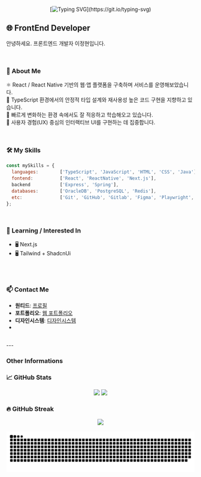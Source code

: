 <div align="center">

[![Typing SVG](https://readme-typing-svg.demolab.com?font=Fira+Code&pause=1000&color=00C7FF&center=true&vCenter=true&random=false&width=435&lines=Frontend+Developer;)](https://git.io/typing-svg)

</div>

## 🌐 FrontEnd Developer
안녕하세요.
프론트엔드 개발자 이정현입니다.

<br/>

### 🚀 About Me  
⚛️ React / React Native 기반의 웹·앱 플랫폼을 구축하며 서비스를 운영해보았습니다.  
🧩 TypeScript 환경에서의 안정적 타입 설계와 재사용성 높은 코드 구현을 지향하고 있습니다.  
🧠 빠르게 변화하는 환경 속에서도 잘 적응하고 학습해오고 있습니다.  
🎨 사용자 경험(UX) 중심의 인터랙티브 UI를 구현하는 데 집중합니다.  

<br/>

### 🛠️ My Skills
```javascript
const mySkills = {
  languages:        ['TypeScript', 'JavaScript', 'HTML', 'CSS', 'Java'],
  fontend:          ['React', 'ReactNative', 'Next.js'],
  backend           ['Express', 'Spring'],
  databases:        ['OracleDB', 'PostgreSQL', 'Redis'],
  etc:              ['Git', 'GitHub', 'Gitlab', 'Figma', 'Playwright', 'AWS', 'Vercel', 'Netlify'],
};
```

<br/>

### 🌱 Learning / Interested In

- 🖥️ Next.js
- 🖥️ Tailwind + ShadcnUi

<br/><br/>

### 📫 Contact Me
- **원티드**: [프로필](https://social.wanted.co.kr//community/profile/3Ex8fTV2xaETQHkGpbB6XZ?utm_source=wanted&utm_medium=share)
- **포트폴리오**: [웹 포트폴리오](https://jeonghyeonportfolio.vercel.app)
- **디자인시스템**: [디자인시스템](https://hyune-design-system.netlify.app)
- 
<br>
---

### Other Informations

### 📈 GitHub Stats
<p align="center">
  <img height="165em" src="https://github-readme-stats.vercel.app/api?username=hyune7142&show_icons=true&theme=transparent" />
  <img height="165em" src="https://github-readme-stats.vercel.app/api/top-langs/?username=hyune7142&layout=compact&theme=transparent" />
</p>


### 🔥 GitHub Streak
<p align="center">
  <img height="165em" src="https://github-readme-streak-stats.herokuapp.com/?user=hyune7142&theme=radical" />
</p>

<picture>
  <source media="(prefers-color-scheme: dark)" srcset="https://raw.githubusercontent.com/HerobrineTV/HerobrineTV/output/github-contribution-grid-snake-dark.svg">
  <source media="(prefers-color-scheme: light)" srcset="https://raw.githubusercontent.com/HerobrineTV/HerobrineTV/output/github-contribution-grid-snake.svg">
  <img alt="github contribution grid snake animation" src="https://raw.githubusercontent.com/adorabled4/adorabled4/output/github-contribution-grid-snake.svg">
</picture>
